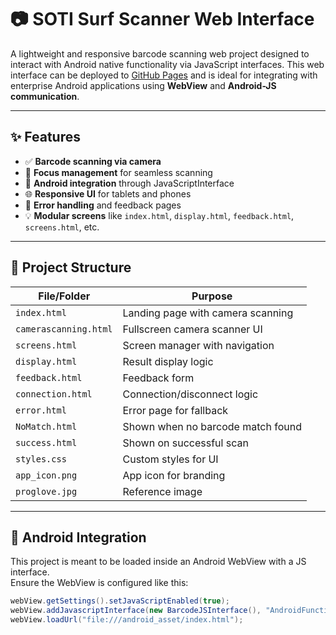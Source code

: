 # 📷 SOTI Surf Scanner Web Interface

A lightweight and responsive barcode scanning web project designed to interact with Android native functionality via JavaScript interfaces. This web interface can be deployed to [GitHub Pages](https://pages.github.com/) and is ideal for integrating with enterprise Android applications using **WebView** and **Android-JS communication**.

---

## ✨ Features

- ✅ **Barcode scanning via camera**
- 🔁 **Focus management** for seamless scanning
- 📱 **Android integration** through JavaScriptInterface
- 🌐 **Responsive UI** for tablets and phones
- 🧠 **Error handling** and feedback pages
- 💡 **Modular screens** like `index.html`, `display.html`, `feedback.html`, `screens.html`, etc.

---

## 📁 Project Structure

| File/Folder        | Purpose                                 |
|--------------------|------------------------------------------|
| `index.html`       | Landing page with camera scanning       |
| `camerascanning.html` | Fullscreen camera scanner UI          |
| `screens.html`     | Screen manager with navigation          |
| `display.html`     | Result display logic                    |
| `feedback.html`    | Feedback form                           |
| `connection.html`  | Connection/disconnect logic             |
| `error.html`       | Error page for fallback                 |
| `NoMatch.html`     | Shown when no barcode match found       |
| `success.html`     | Shown on successful scan                |
| `styles.css`       | Custom styles for UI                    |
| `app_icon.png`     | App icon for branding                   |
| `proglove.jpg`     | Reference image                         |

---

## 📲 Android Integration

This project is meant to be loaded inside an Android WebView with a JS interface.  
Ensure the WebView is configured like this:

```java
webView.getSettings().setJavaScriptEnabled(true);
webView.addJavascriptInterface(new BarcodeJSInterface(), "AndroidFunction");
webView.loadUrl("file:///android_asset/index.html");
